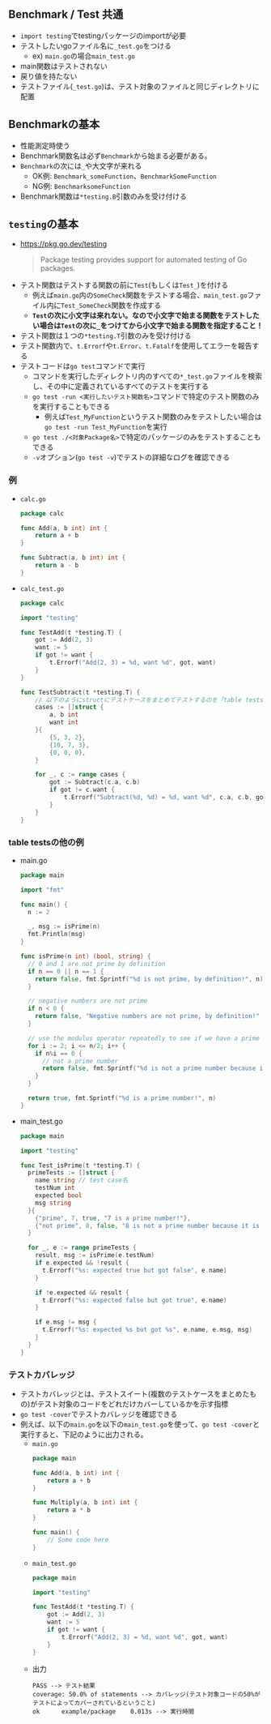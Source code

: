 ## Benchmark / Test 共通
- `import testing`でtestingパッケージのimportが必要
- テストしたいgoファイル名に`_test.go`をつける
  - ex) `main.go`の場合`main_test.go`
- main関数はテストされない
- 戻り値を持たない
- テストファイル(`_test.go`)は、テスト対象のファイルと同じディレクトリに配置

## Benchmarkの基本
- 性能測定時使う
- Benchmark関数名は必ず`Benchmark`から始まる必要がある。
- `Benchmark`の次には`_`や大文字が来れる
  - OK例: `Benchmark_someFunction`、`BenchmarkSomeFunction`
  - NG例: `BenchmarksomeFunction`
- Benchmark関数は`*testing.B`引数のみを受け付ける

## `testing`の基本
- https://pkg.go.dev/testing
  > Package testing provides support for automated testing of Go packages.
- テスト関数はテストする関数の前に`Test`(もしくは`Test_`)を付ける
  - 例えば`main.go`内の`SomeCheck`関数をテストする場合、`main_test.go`ファイル内に`Test_SomeCheck`関数を作成する
  - **`Test`の次に小文字は来れない。なので小文字で始まる関数をテストしたい場合は`Test`の次に`_`をつけてから小文字で始まる関数を指定すること！**
- テスト関数は１つの`*testing.T`引数のみを受け付ける
- テスト関数内で、`t.Errorf`や`t.Error`、`t.Fatalf`を使用してエラーを報告する
- テストコードは`go test`コマンドで実行
  - コマンドを実行したディレクトリ内のすべての`*_test.go`ファイルを検索し、その中に定義されているすべてのテストを実行する
  - `go test -run <実行したいテスト関数名>`コマンドで特定のテスト関数のみを実行することもできる
    - 例えば`Test_MyFunction`というテスト関数のみをテストしたい場合は`go test -run Test_MyFunction`を実行
  - `go test ./<対象Package名>`で特定のパッケージのみをテストすることもできる
  - `-v`オプション(`go test -v`)でテストの詳細なログを確認できる
### 例
- `calc.go`  
  ~~~go
  package calc

  func Add(a, b int) int {
      return a + b
  }

  func Subtract(a, b int) int {
      return a - b
  }
  ~~~
- `calc_test.go`  
  ~~~go
  package calc

  import "testing"

  func TestAdd(t *testing.T) {
      got := Add(2, 3)
      want := 5
      if got != want {
          t.Errorf("Add(2, 3) = %d, want %d", got, want)
      }
  }

  func TestSubtract(t *testing.T) {
      // 以下のようにstructにテストケースをまとめてテストするのを「table tests」という
      cases := []struct {
          a, b int
          want int
      }{
          {5, 3, 2},
          {10, 7, 3},
          {0, 0, 0},
      }

      for _, c := range cases {
          got := Subtract(c.a, c.b)
          if got != c.want {
              t.Errorf("Subtract(%d, %d) = %d, want %d", c.a, c.b, got, c.want)
          }
      }
  }
  ~~~

### table testsの他の例
- main.go
  ```go
  package main

  import "fmt"

  func main() {
    n := 2

    _, msg := isPrime(n)
    fmt.Println(msg)
  }

  func isPrime(n int) (bool, string) {
    // 0 and 1 are not prime by definition
    if n == 0 || n == 1 {
      return false, fmt.Sprintf("%d is not prime, by definition!", n)
    }

    // negative numbers are not prime
    if n < 0 {
      return false, "Negative numbers are not prime, by definition!"
    }

    // use the modulus operator repeatedly to see if we have a prime number
    for i := 2; i <= n/2; i++ {
      if n%i == 0 {
        // not a prime number
        return false, fmt.Sprintf("%d is not a prime number because it is divisible by %d!", n, i)
      }
    }

    return true, fmt.Sprintf("%d is a prime number!", n)
  }
  ```
- main_test.go
  ```go
  package main

  import "testing"

  func Test_isPrime(t *testing.T) {
    primeTests := []struct {
      name string // test case名
      testNum int
      expected bool
      msg string
    }{
      {"prime", 7, true, "7 is a prime number!"},
      {"not prime", 8, false, "8 is not a prime number because it is divisible by 2!"},
    }

    for _, e := range primeTests {
      result, msg := isPrime(e.testNum)
      if e.expected && !result {
        t.Errorf("%s: expected true but got false", e.name)
      }

      if !e.expected && result {
        t.Errorf("%s: expected false but got true", e.name)
      }

      if e.msg != msg {
        t.Errorf("%s: expected %s but got %s", e.name, e.msg, msg)
      }
    }
  }
  ```

### テストカバレッジ
- テストカバレッジとは、テストスイート(複数のテストケースをまとめたもの)がテスト対象のコードをどれだけカバーしているかを示す指標
- `go test -cover`でテストカバレッジを確認できる
- 例えば、以下の`main.go`を以下の`main_test.go`を使って、`go test -cover`と実行すると、下記のように出力される。  
  - `main.go`  
    ~~~go
    package main

    func Add(a, b int) int {
        return a + b
    }

    func Multiply(a, b int) int {
        return a * b
    }

    func main() {
        // Some code here
    }
    ~~~
  - `main_test.go`  
    ~~~go
    package main

    import "testing"

    func TestAdd(t *testing.T) {
        got := Add(2, 3)
        want := 5
        if got != want {
            t.Errorf("Add(2, 3) = %d, want %d", got, want)
        }
    }
    ~~~
  - 出力  
    ~~~
    PASS --> テスト結果
    coverage: 50.0% of statements --> カバレッジ(テスト対象コードの50%がテストによってカバーされているということ)
    ok      example/package    0.013s --> 実行時間
    ~~~
